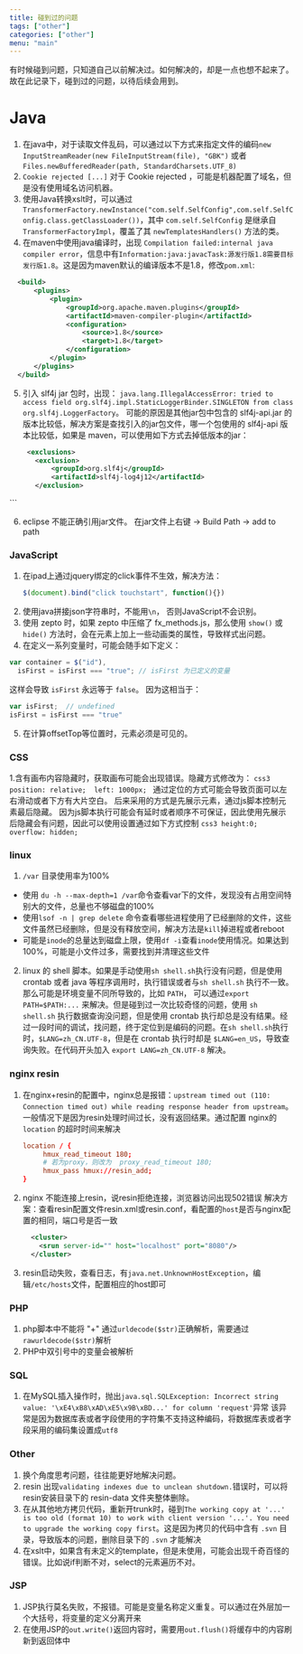 ```yaml
---
title: 碰到过的问题
tags: ["other"]
categories: ["other"]
menu: "main"
---
```


有时候碰到问题，只知道自己以前解决过。如何解决的，却是一点也想不起来了。故在此记录下，碰到过的问题，以待后续会用到。
<!-- more -->

# Java
1. 在java中，对于读取文件乱码，可以通过以下方式来指定文件的编码`new InputStreamReader(new FileInputStream(file), "GBK")` 或者 `Files.newBufferedReader(path, StandardCharsets.UTF_8)`
2. `Cookie rejected [...]` 对于 Cookie rejected ，可能是机器配置了域名，但是没有使用域名访问机器。
3. 使用Java转换xslt时，可以通过 `TransformerFactory.newInstance("com.self.SelfConfig",com.self.SelfConfig.class.getClassLoader())`，其中 `com.self.SelfConfig` 是继承自 `TransformerFactoryImpl`，覆盖了其 `newTemplatesHandlers()` 方法的类。
4. 在maven中使用java编译时，出现 `Compilation failed:internal java compiler error`，信息中有`Information:java:javacTask:源发行版1.8需要目标发行版1.8`。这是因为maven默认的编译版本不是1.8，修改`pom.xml`:
  ```xml
    <build>
        <plugins>
            <plugin>
                <groupId>org.apache.maven.plugins</groupId>
                <artifactId>maven-compiler-plugin</artifactId>
                <configuration>
                    <source>1.8</source>
                    <target>1.8</target>
                </configuration>
            </plugin>
        </plugins>
    </build>
  ```
5. 引入 slf4j jar 包时，出现： `java.lang.IllegalAccessError: tried to access field org.slf4j.impl.StaticLoggerBinder.SINGLETON from class org.slf4j.LoggerFactory`。 
   可能的原因是其他jar包中包含的 slf4j-api.jar 的版本比较低，解决方案是查找引入的jar包文件，哪一个包使用的 slf4j-api 版本比较低，如果是 maven，可以使用如下方式去掉低版本的jar：
   ```xml
    <exclusions>
      <exclusion>
          <groupId>org.slf4j</groupId>
          <artifactId>slf4j-log4j12</artifactId>
      </exclusion>
  </exclusions>
   ```

6. eclipse 不能正确引用jar文件。 在jar文件上右键 -> Build Path -> add to path

### JavaScript 
1. 在ipad上通过jquery绑定的click事件不生效，解决方法：
    ```javascript
    $(document).bind("click touchstart", function(){})
    ```
2. 使用java拼接json字符串时，不能用`\n`， 否则JavaScript不会识别。
3. 使用 zepto 时，如果 zepto 中压缩了 fx_methods.js，那么使用 `show()` 或 `hide()` 方法时，会在元素上加上一些动画类的属性，导致样式出问题。
4. 在定义一系列变量时，可能会随手如下定义：
  ```javascript
  var container = $("id"),
    isFirst = isFirst === "true"; // isFirst 为已定义的变量
  ```
  这样会导致 `isFirst` 永远等于 `false`。 因为这相当于： 
  ```javascript
  var isFirst;  // undefined
  isFirst = isFirst === "true"
  ```
5. 在计算offsetTop等位置时，元素必须是可见的。

### CSS 
1.含有画布内容隐藏时，获取画布可能会出现错误。隐藏方式修改为：
    ```css3
    position: relative; 
    left: 1000px;
    ```
    通过定位的方式可能会导致页面可以左右滑动或者下方有大片空白。
    后来采用的方式是先展示元素，通过js脚本控制元素最后隐藏。
    因为js脚本执行可能会有延时或者顺序不可保证，因此使用先展示后隐藏会有问题，因此可以使用设置通过如下方式控制
    ```css3
    height:0;
    overflow: hidden;
    ```

### linux
1. `/var` 目录使用率为100%
  - 使用 `du -h --max-depth=1 /var`命令查看var下的文件，发现没有占用空间特别大的文件，总量也不够磁盘的100%
  - 使用`lsof -n | grep delete` 命令查看哪些进程使用了已经删除的文件，这些文件虽然已经删除，但是没有释放空间，解决方法是`kill`掉进程或者reboot
  - 可能是`inode`的总量达到磁盘上限，使用`df -i`查看`inode`使用情况。如果达到100%，可能是小文件过多，需要找到并清理这些文件
2. linux 的 shell 脚本。如果是手动使用`sh shell.sh`执行没有问题，但是使用 crontab 或者 java 等程序调用时，执行错误或者与`sh shell.sh` 执行不一致。那么可能是环境变量不同所导致的，比如 `PATH`， 可以通过`export PATH=$PATH:...` 来解决。但是碰到过一次比较奇怪的问题，使用 `sh shell.sh` 执行数据查询没问题，但是使用 crontab 执行却总是没有结果。经过一段时间的调试，找问题，终于定位到是编码的问题。在`sh shell.sh`执行时，`$LANG=zh_CN.UTF-8`，但是在 crontab 执行时却是 `$LANG=en_US`，导致查询失败。在代码开头加入 `export LANG=zh_CN.UTF-8` 解决。

### nginx resin
1. 在nginx+resin的配置中，nginx总是报错：`upstream timed out (110: Connection timed out) while reading response header from upstream`。
   一般情况下是因为resin处理时间过长，没有返回结果。通过配置 nginx的 `location` 的超时时间来解决
   ```conf
   location / {
        hmux_read_timeout 180;
        # 若为proxy，则改为  proxy_read_timeout 180;
        hmux_pass hmux://resin_add;
   }
   ```
2. nginx 不能连接上resin，说resin拒绝连接，浏览器访问出现502错误
    解决方案：查看resin配置文件resin.xml或resin.conf，看配置的`host`是否与nginx配置的相同，端口号是否一致
    ```xml
      <cluster>
        <srun server-id="" host="localhost" port="8080"/>
      </cluster>
    ```
3. resin启动失败，查看日志，有`java.net.UnknownHostException`，编辑`/etc/hosts`文件，配置相应的host即可

### PHP
1. php脚本中不能将 "+" 通过`urldecode($str)`正确解析，需要通过`rawurldecode($str)`解析
2. PHP中双引号中的变量会被解析 


### SQL
1. 在MySQL插入操作时，抛出`java.sql.SQLException: Incorrect string value: '\xE4\xB8\xAD\xE5\x9B\xBD...' for column 'request'`异常
  该异常是因为数据库表或者字段使用的字符集不支持这种编码，将数据库表或者字段采用的编码集设置成`utf8`

### Other
1. 换个角度思考问题，往往能更好地解决问题。
2. resin 出现`validating indexes due to unclean shutdown.`错误时，可以将resin安装目录下的 resin-data 文件夹整体删除。
3. 在从其他地方拷贝代码，重新开trunk时，碰到`The working copy at '...' is too old (format 10) to work with client version '...'. You need to upgrade the working copy first`。这是因为拷贝的代码中含有 `.svn` 目录，导致版本的问题，删除目录下的 `.svn` 才能解决
4. 在xslt中，如果含有未定义的template，但是未使用，可能会出现千奇百怪的错误。比如说if判断不对，select的元素遍历不对。

### JSP
1. JSP执行莫名失败，不报错。可能是变量名称定义重复。可以通过在外层加一个大括号，将变量的定义分离开来
2. 在使用JSP的`out.write()`返回内容时，需要用`out.flush()`将缓存中的内容刷新到返回体中



